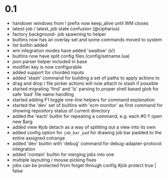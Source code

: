 # 0.1
* handover windows from ! prefix now keep\_alive until WM closes
* latest-job / latest\_job state confusion (@cipharius)
* factory background- job spawning to helper
* builtins now has an overlay set and some commands moved to system
* list builtin added
* wm integration modes have added 'swallow' (s!)
* builtins now have split config files (config/setname.lua)
* json parser helper included in base
* modifier key is now configurable
* added support for chorded inputs
* added 'stash' command for building a set of paths to apply actions to
* drag and drop / file picker actions will now attach to stash if possible
* started migrating 'find' and 'ls' parsing to proper shell based glob for safe 'bad' file name handling
* started adding F1 toggle one-line helpers for command explanation
* started the 'dev' set of builtins with 'scm monitor' as first command for showing repository status of current directory
* added the 'each' builtin for repeating a command, e.g. each #0 !! open new $arg
* added view #job detach as a way of splitting out a view into its own
* added config option for `job_bar_pad` for drawing job bar padded to the entire assigned colrange
* added 'dev' builtin with 'debug' command for debug-adapter-protocol integration
* added 'contain' builtin for merging jobs into one
* multiple layouting / mouse picking fixes
* jobs can be protected from forget through config #job protect true | false
